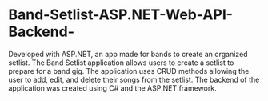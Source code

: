 # Band-Setlist-ASP.NET-Web-API-Backend-
Developed with ASP.NET, an app made for bands to create an organized setlist. 
The Band Setlist application allows users to create a setlist to prepare for a band gig. The application uses CRUD methods allowing the user to add, edit, and delete their songs from the setlist. The backend of the application was created using C# and the ASP.NET framework. 
